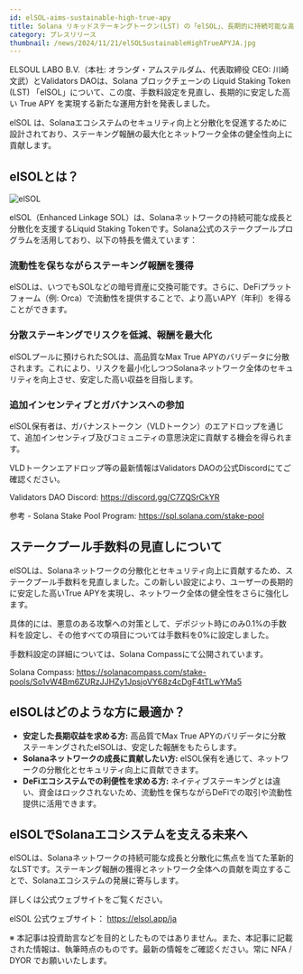 ```yaml
---
id: elSOL-aims-sustainable-high-true-apy
title: Solana リキッドステーキングトークン(LST) の「elSOL」、長期的に持続可能な高いTrue APYを実現する運用方針を発表
category: プレスリリース
thumbnail: /news/2024/11/21/elSOLSustainableHighTrueAPYJA.jpg
---
```


ELSOUL LABO B.V.（本社: オランダ・アムステルダム、代表取締役 CEO: 川崎文武）とValidators DAOは、Solana ブロックチェーンの Liquid Staking Token (LST) 「elSOL」について、この度、手数料設定を見直し、長期的に安定した高い True APY を実現する新たな運用方針を発表しました。

elSOL は、Solanaエコシステムのセキュリティ向上と分散化を促進するために設計されており、ステーキング報酬の最大化とネットワーク全体の健全性向上に貢献します。

## elSOLとは？

![elSOL](/news/2024/11/21/elSOLWebJA.jpg)

elSOL（Enhanced Linkage SOL）は、Solanaネットワークの持続可能な成長と分散化を支援するLiquid Staking Tokenです。Solana公式のステークプールプログラムを活用しており、以下の特長を備えています：

### 流動性を保ちながらステーキング報酬を獲得

elSOLは、いつでもSOLなどの暗号資産に交換可能です。さらに、DeFiプラットフォーム（例: Orca）で流動性を提供することで、より高いAPY（年利）を得ることができます。

### 分散ステーキングでリスクを低減、報酬を最大化

elSOLプールに預けられたSOLは、高品質なMax True APYのバリデータに分散されます。これにより、リスクを最小化しつつSolanaネットワーク全体のセキュリティを向上させ、安定した高い収益を目指します。

### 追加インセンティブとガバナンスへの参加

elSOL保有者は、ガバナンストークン（VLDトークン）のエアドロップを通じて、追加インセンティブ及びコミュニティの意思決定に貢献する機会を得られます。

VLDトークンエアドロップ等の最新情報はValidators DAOの公式Discordにてご確認ください。

Validators DAO Discord: https://discord.gg/C7ZQSrCkYR

参考 - Solana Stake Pool Program: https://spl.solana.com/stake-pool

## ステークプール手数料の見直しについて

elSOLは、Solanaネットワークの分散化とセキュリティ向上に貢献するため、ステークプール手数料を見直しました。この新しい設定により、ユーザーの長期的に安定した高いTrue APYを実現し、ネットワーク全体の健全性をさらに強化します。

具体的には、悪意のある攻撃への対策として、デポジット時にのみ0.1%の手数料を設定し、その他すべての項目については手数料を0%に設定しました。

手数料設定の詳細については、Solana Compassにて公開されています。

Solana Compass: https://solanacompass.com/stake-pools/So1vW4Bm6ZURzJJHZy1JpsjoVY68z4cDgF4tTLwYMa5

## elSOLはどのような方に最適か？

- **安定した長期収益を求める方:** 高品質でMax True APYのバリデータに分散ステーキングされたelSOLは、安定した報酬をもたらします。
- **Solanaネットワークの成長に貢献したい方:** elSOL保有を通じて、ネットワークの分散化とセキュリティ向上に貢献できます。
- **DeFiエコシステムでの利便性を求める方:** ネイティブステーキングとは違い、資金はロックされないため、流動性を保ちながらDeFiでの取引や流動性提供に活用できます。

## elSOLでSolanaエコシステムを支える未来へ

elSOLは、Solanaネットワークの持続可能な成長と分散化に焦点を当てた革新的なLSTです。ステーキング報酬の獲得とネットワーク全体への貢献を両立することで、Solanaエコシステムの発展に寄与します。

詳しくは公式ウェブサイトをご覧ください。

elSOL 公式ウェブサイト： https://elsol.app/ja

※ 本記事は投資助言などを目的としたものではありません。また、本記事に記載された情報は、執筆時点のものです。最新の情報をご確認ください。常に NFA / DYOR でお願いいたします。
